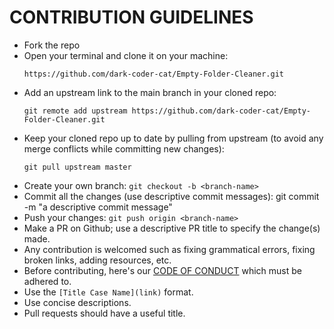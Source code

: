 # CONTRIBUTION GUIDELINES

- Fork the repo
- Open your terminal and clone it on your machine:  
  ```
  https://github.com/dark-coder-cat/Empty-Folder-Cleaner.git
  ```
- Add an upstream link to the main branch in your cloned repo: 
  ```
  git remote add upstream https://github.com/dark-coder-cat/Empty-Folder-Cleaner.git
  ```
- Keep your cloned repo up to date by pulling from upstream (to avoid any merge conflicts while committing new changes): 
  ```
  git pull upstream master
  ```
- Create your  own branch:  `git checkout -b <branch-name>`
- Commit all the changes (use descriptive commit messages): git commit -m "a descriptive commit message"
- Push your changes:  `git push origin <branch-name>`
- Make a PR on Github; use a descriptive PR title to specify the change(s) made.
- Any contribution is welcomed such as fixing grammatical errors, fixing broken links, adding resources, etc.
- Before contributing, here's our [CODE OF CONDUCT](CODE_OF_CONDUCT.md) which must be adhered to.
- Use the `[Title Case Name](link)` format.
- Use concise descriptions.
- Pull requests should have a useful title.
